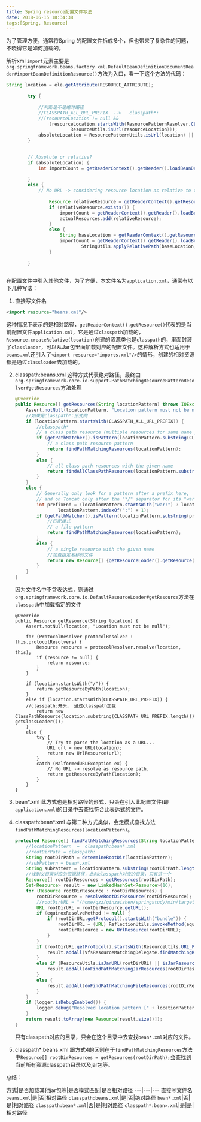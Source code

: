 ```yaml
---
title: Spring resource配置文件写法
date: 2018-06-15 18:34:38
tags:[Spring, Resource]
---
```

为了管理方便，通常将Spring 的配置文件拆成多个，但也带来了复杂性的问题，不晓得它是如何加载的。


解析xml `import`元素主要是`org.springframework.beans.factory.xml.DefaultBeanDefinitionDocumentReader#importBeanDefinitionResource()`方法为入口，看一下这个方法的代码：
```java
String location = ele.getAttribute(RESOURCE_ATTRIBUTE);
		
		try {
		
		    //判断是不是绝对路径
		    //CLASSPATH_ALL_URL_PREFIX  -->   classpath*:
		    //(resourceLocation != null &&
				(resourceLocation.startsWith(ResourcePatternResolver.CLASSPATH_ALL_URL_PREFIX) ||
						ResourceUtils.isUrl(resourceLocation)));
			absoluteLocation = ResourcePatternUtils.isUrl(location) || ResourceUtils.toURI(location).isAbsolute();
		}
	

		// Absolute or relative?
		if (absoluteLocation) {
			int importCount = getReaderContext().getReader().loadBeanDefinitions(location, actualResources);
	
		}
		else {
			// No URL -> considering resource location as relative to the current file.
			
				Resource relativeResource = getReaderContext().getResource().createRelative(location);
				if (relativeResource.exists()) {
					importCount = getReaderContext().getReader().loadBeanDefinitions(relativeResource);
					actualResources.add(relativeResource);
				}
				else {
					String baseLocation = getReaderContext().getResource().getURL().toString();
					importCount = getReaderContext().getReader().loadBeanDefinitions(
							StringUtils.applyRelativePath(baseLocation, location), actualResources);
				}
				
		}
		
```
在配置文件中引入其他文件，为了方便，本文件名为`application.xml`，通常有以下几种写法：
1. 直接写文件名
```xml
<import resource="beans.xml"/>
```

这种情况下表示的是相对路径，`getReaderContext().getResource()`代表的是当前配置文件`application.xml`，它是通过`classpath`加载的，`Resource.createRelative(location)`创建的资源类也是`classpath`的，里面封装了`classloader`，可以从Jar包里面加载对应的配置文件。这种解析方式也适用于`beans.xml`还引入了`<import resource="imports.xml"/>`的情形，创建的相对资源都是通过`classloader`去加载的。

2. classpath:beans.xml
        这种方式代表绝对路径，最终由`org.springframework.core.io.support.PathMatchingResourcePatternResolver#getResources`方法处理

    ```java
    @Override
	public Resource[] getResources(String locationPattern) throws IOException {
		Assert.notNull(locationPattern, "Location pattern must not be null");
		//如果是classpath*:形式的
		if (locationPattern.startsWith(CLASSPATH_ALL_URL_PREFIX)) {
		    //classpath*
			// a class path resource (multiple resources for same name possible)
			if (getPathMatcher().isPattern(locationPattern.substring(CLASSPATH_ALL_URL_PREFIX.length()))) {
				// a class path resource pattern
				return findPathMatchingResources(locationPattern);
			}
			else {
				// all class path resources with the given name
				return findAllClassPathResources(locationPattern.substring(CLASSPATH_ALL_URL_PREFIX.length()));
			}
		}
		else {
			// Generally only look for a pattern after a prefix here,
			// and on Tomcat only after the "*/" separator for its "war:" protocol.
			int prefixEnd = (locationPattern.startsWith("war:") ? locationPattern.indexOf("*/") + 1 :
					locationPattern.indexOf(":") + 1);
			if (getPathMatcher().isPattern(locationPattern.substring(prefixEnd))) {
			    //匹配模式
				// a file pattern
				return findPathMatchingResources(locationPattern);
			}
			else {
				// a single resource with the given name
				//加载指定名称的文件
				return new Resource[] {getResourceLoader().getResource(locationPattern)};
			}
		}
	}
	```
	
	因为文件名中不含表达式，则通过`org.springframework.core.io.DefaultResourceLoader#getResource`方法在`classpath`中加载指定的文件
	```
	@Override
	public Resource getResource(String location) {
		Assert.notNull(location, "Location must not be null");

		for (ProtocolResolver protocolResolver : this.protocolResolvers) {
			Resource resource = protocolResolver.resolve(location, this);
			if (resource != null) {
				return resource;
			}
		}

		if (location.startsWith("/")) {
			return getResourceByPath(location);
		}
		else if (location.startsWith(CLASSPATH_URL_PREFIX)) {
		//classpath:开头， 通过classpath加载
			return new ClassPathResource(location.substring(CLASSPATH_URL_PREFIX.length()), getClassLoader());
		}
		else {
			try {
				// Try to parse the location as a URL...
				URL url = new URL(location);
				return new UrlResource(url);
			}
			catch (MalformedURLException ex) {
				// No URL -> resolve as resource path.
				return getResourceByPath(location);
			}
		}
	}
	```
3. bean*.xml
    此方式也是相对路径的形式，只会在引入此配置文件(即`application.xml`)的目录中去查找符合此表达式的文件。

4. classpath:bean*.xml
    与第二种方式类似，会走模式查找方法`findPathMatchingResources(locationPattern)`。
    ```java
    protected Resource[] findPathMatchingResources(String locationPattern) throws IOException {
        //locationPattern  =  classpath:bean*.xml
        //rootDirPath = classpath:
		String rootDirPath = determineRootDir(locationPattern);
		//subPattern = bean*.xml
		String subPattern = locationPattern.substring(rootDirPath.length());
		//找到父目录对应的资源路径，此时classpath对应的目录，只有这一个
		Resource[] rootDirResources = getResources(rootDirPath);
		Set<Resource> result = new LinkedHashSet<Resource>(16);
		for (Resource rootDirResource : rootDirResources) {
			rootDirResource = resolveRootDirResource(rootDirResource);
			//rootDirURL = "/home/qzz/qinzaizhen/springstudy/min/target/classes/"
			URL rootDirURL = rootDirResource.getURL();
			if (equinoxResolveMethod != null) {
				if (rootDirURL.getProtocol().startsWith("bundle")) {
					rootDirURL = (URL) ReflectionUtils.invokeMethod(equinoxResolveMethod, null, rootDirURL);
					rootDirResource = new UrlResource(rootDirURL);
				}
			}
			if (rootDirURL.getProtocol().startsWith(ResourceUtils.URL_PROTOCOL_VFS)) {
				result.addAll(VfsResourceMatchingDelegate.findMatchingResources(rootDirURL, subPattern, getPathMatcher()));
			}
			else if (ResourceUtils.isJarURL(rootDirURL) || isJarResource(rootDirResource)) {
				result.addAll(doFindPathMatchingJarResources(rootDirResource, rootDirURL, subPattern));
			}
			else {
				result.addAll(doFindPathMatchingFileResources(rootDirResource, subPattern));
			}
		}
		if (logger.isDebugEnabled()) {
			logger.debug("Resolved location pattern [" + locationPattern + "] to resources " + result);
		}
		return result.toArray(new Resource[result.size()]);
	}
	```
	只有classpath对应的目录，只会在这个目录中去查找`bean*.xml`对应的文件。
	
5. classpath*:beans.xml
跟方式4的区别在于`findPathMatchingResources`方法中`Resource[] rootDirResources = getResources(rootDirPath);`会查找到当前所有资源classpath目录以及jar包等。

总结：

方式|是否加载其他jar包等|是否模式匹配|是否相对路径
---|---|---
直接写文件名`beans.xml`|是|否|相对路径
`classpath:beans.xml`|是|否|绝对路径
`bean*.xml`|否|是|相对路径
`classpath:bean*.xml`|否|是|相对路径
`classpath*:bean×.xml`|是|是|相对路径
